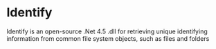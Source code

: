 # Identify
Identify is an open-source .Net 4.5 .dll for retrieving unique identifying information from common file system objects, such as files and folders
